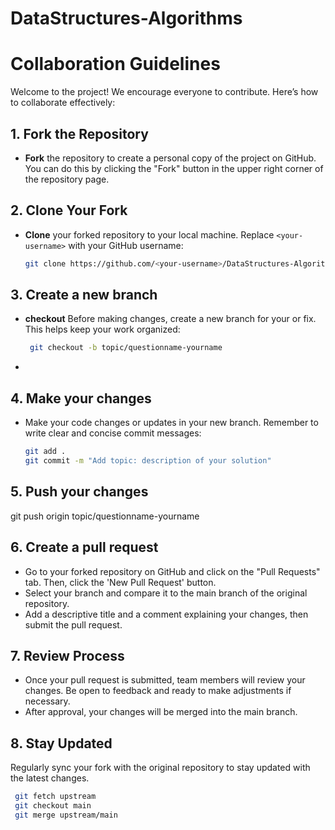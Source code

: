 # DataStructures-Algorithms

# Collaboration Guidelines

Welcome to the project! We encourage everyone to contribute. Here’s how to collaborate effectively:

## 1. Fork the Repository

- **Fork** the repository to create a personal copy of the project on GitHub. You can do this by clicking the "Fork" button in the upper right corner of the repository page.

## 2. Clone Your Fork

- **Clone** your forked repository to your local machine. Replace `<your-username>` with your GitHub username:
  ```bash
  git clone https://github.com/<your-username>/DataStructures-Algorithms.git

## 3. Create a new branch

- **checkout** Before making changes, create a new branch for your  or fix. This helps keep your work organized:
  ```bash
   git checkout -b topic/questionname-yourname
- 
## 4. Make your changes
- Make your code changes or updates in your new branch. Remember to write clear and concise commit messages:
  ```bash
  git add .
  git commit -m "Add topic: description of your solution"

## 5. Push your changes
git push origin topic/questionname-yourname

## 6. Create a pull request
- Go to your forked repository on GitHub and click on the "Pull Requests" tab. Then, click the 'New Pull Request' button.
- Select your branch and compare it to the main branch of the original repository.
- Add a descriptive title and a comment explaining your changes, then submit the pull request.

## 7. Review Process
- Once your pull request is submitted, team members will review your changes. Be open to feedback and ready to make adjustments if necessary.
- After approval, your changes will be merged into the main branch.

## 8. Stay Updated
Regularly sync your fork with the original repository to stay updated with the latest changes.
```bash
 git fetch upstream
 git checkout main
 git merge upstream/main



